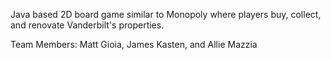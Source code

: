 Java based 2D board game similar to Monopoly where players buy, collect, and renovate Vanderbilt's properties.

Team Members: Matt Gioia, James Kasten, and Allie Mazzia